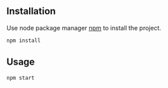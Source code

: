 ## Installation

Use node package manager [npm](https://https://www.npmjs.com/) to install the project.

```bash
npm install
```

## Usage

```javascript
npm start
```
